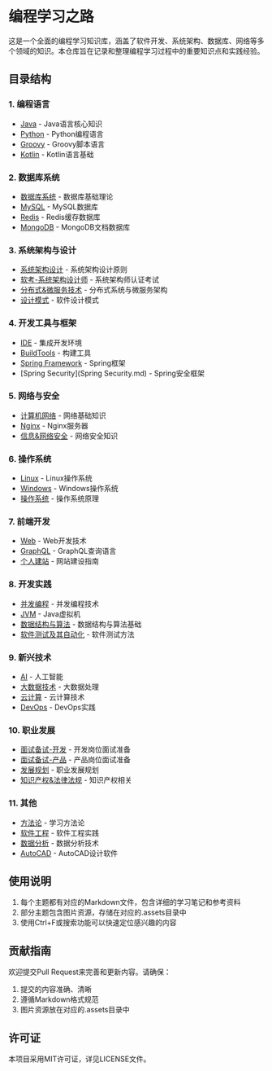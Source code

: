 # 编程学习之路

这是一个全面的编程学习知识库，涵盖了软件开发、系统架构、数据库、网络等多个领域的知识。本仓库旨在记录和整理编程学习过程中的重要知识点和实践经验。

## 目录结构

### 1. 编程语言
- [Java](Java.md) - Java语言核心知识
- [Python](python.md) - Python编程语言
- [Groovy](Groovy.md) - Groovy脚本语言
- [Kotlin](Kotlin.md) - Kotlin语言基础

### 2. 数据库系统
- [数据库系统](数据库系统.md) - 数据库基础理论
- [MySQL](数据库系统.md#mysql) - MySQL数据库
- [Redis](Redis.md) - Redis缓存数据库
- [MongoDB](MongoDB.md) - MongoDB文档数据库

### 3. 系统架构与设计
- [系统架构设计](系统架构设计/系统架构设计.md) - 系统架构设计原则
- [软考-系统架构设计师](系统架构设计/软考-系统架构设计师.md) - 系统架构师认证考试
- [分布式&微服务技术](分布式&微服务技术.md) - 分布式系统与微服务架构
- [设计模式](设计模式.md) - 软件设计模式

### 4. 开发工具与框架
- [IDE](IDE.md) - 集成开发环境
- [BuildTools](BuildTools.md) - 构建工具
- [Spring Framework](spring-framework.md) - Spring框架
- [Spring Security](Spring Security.md) - Spring安全框架

### 5. 网络与安全
- [计算机网络](计算机网络.md) - 网络基础知识
- [Nginx](Nginx.md) - Nginx服务器
- [信息&网络安全](信息&网络安全.md) - 网络安全知识

### 6. 操作系统
- [Linux](Linux.md) - Linux操作系统
- [Windows](Windows.md) - Windows操作系统
- [操作系统](操作系统.md) - 操作系统原理

### 7. 前端开发
- [Web](Web.md) - Web开发技术
- [GraphQL](GraphQL.md) - GraphQL查询语言
- [个人建站](个人建站.md) - 网站建设指南

### 8. 开发实践
- [并发编程](并发编程.md) - 并发编程技术
- [JVM](JVM.md) - Java虚拟机
- [数据结构与算法](数据结构与算法.md) - 数据结构与算法基础
- [软件测试及其自动化](软件测试及其自动化.md) - 软件测试方法

### 9. 新兴技术
- [AI](AI.md) - 人工智能
- [大数据技术](大数据技术.md) - 大数据处理
- [云计算](云计算.md) - 云计算技术
- [DevOps](DevOps.md) - DevOps实践

### 10. 职业发展
- [面试备试-开发](面试备试-开发.md) - 开发岗位面试准备
- [面试备试-产品](面试备试-产品.md) - 产品岗位面试准备
- [发展规划](发展规划.md) - 职业发展规划
- [知识产权&法律法规](知识产权&法律法规.md) - 知识产权相关

### 11. 其他
- [方法论](方法论.md) - 学习方法论
- [软件工程](软件工程.md) - 软件工程实践
- [数据分析](数据分析.md) - 数据分析技术
- [AutoCAD](AutoCAD.md) - AutoCAD设计软件

## 使用说明
1. 每个主题都有对应的Markdown文件，包含详细的学习笔记和参考资料
2. 部分主题包含图片资源，存储在对应的.assets目录中
3. 使用Ctrl+F或搜索功能可以快速定位感兴趣的内容

## 贡献指南
欢迎提交Pull Request来完善和更新内容。请确保：
1. 提交的内容准确、清晰
2. 遵循Markdown格式规范
3. 图片资源放在对应的.assets目录中

## 许可证
本项目采用MIT许可证，详见LICENSE文件。
